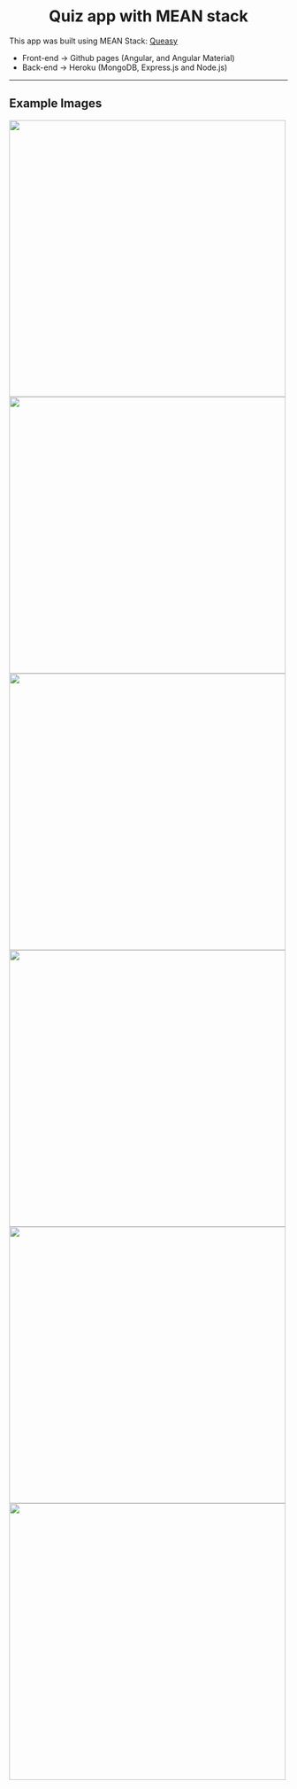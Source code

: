 <h1 align="center">Quiz app with MEAN stack</h1>

This app was built using MEAN Stack: [Queasy](https://berkaysenkoylu.github.io/queasy/)

- Front-end -> Github pages (Angular, and Angular Material)
- Back-end -> Heroku (MongoDB, Express.js and Node.js)

<hr>

<h2>Example Images</h2>

<img src="https://drive.google.com/uc?export=view&id=1eGtnjNbGBzjrDHOxprpSdbyY345WuEdk" style="width: 500px; max-width: 100%; height: auto"/>
<br>
<img src="https://drive.google.com/uc?export=view&id=1UEe_v0TjPbMdxtFkIlPGZN97WGjp6PWy" style="width: 500px; max-width: 100%; height: auto"/>
<br>
<img src="https://drive.google.com/uc?export=view&id=1LLQpNQnaJk6sWJ0BlKBD3mzT9quiRu_N" style="width: 500px; max-width: 100%; height: auto"/>
<br>
<img src="https://drive.google.com/uc?export=view&id=1DOU842vG5_xjwY4U8FX9KrdO8vgVKnFj" style="width: 500px; max-width: 100%; height: auto"/>
<br>
<img src="https://drive.google.com/uc?export=view&id=1x6FqefZx3qZw5GMeuVZL8TYxPT3i4NKr" style="width: 500px; max-width: 100%; height: auto"/>
<br>
<img src="https://drive.google.com/uc?export=view&id=1ViabYQ5pwo9sOzHrzo2hhKfNlPEZeeov" style="width: 500px; max-width: 100%; height: auto"/>

